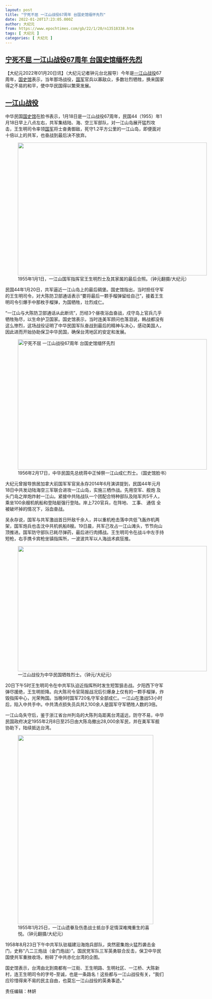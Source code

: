 ```yaml
---
layout: post
title: "宁死不屈 一江山战役67周年 台国史馆缅怀先烈"
date: 2022-01-20T17:23:05.000Z
author: 大纪元
from: https://www.epochtimes.com/gb/22/1/20/n13518338.htm
tags: [ 大纪元 ]
categories: [ 大纪元 ]
---
```

<!--1642699385000-->
[宁死不屈 一江山战役67周年 台国史馆缅怀先烈](https://www.epochtimes.com/gb/22/1/20/n13518338.htm)
------

<div>
<p>【大纪元2022年01月20日讯】（大纪元记者钟元台北报导）今年是<a href="https://www.epochtimes.com/gb/tag/%E4%B8%80%E6%B1%9F%E5%B1%B1%E6%88%98%E5%BD%B9.html">一江山战役</a>67周年，<a href="https://www.epochtimes.com/gb/tag/%E5%9B%BD%E5%8F%B2%E9%A6%86.html">国史馆</a>表示，当年那场战役，<a href="https://www.epochtimes.com/gb/tag/%E5%9B%BD%E5%86%9B.html">国军</a>官兵以寡敌众，多数壮烈牺牲，换来国家得之不易的和平，使中华民国得以繁荣发展。</p><h2><a href="https://www.epochtimes.com/gb/tag/%E4%B8%80%E6%B1%9F%E5%B1%B1%E6%88%98%E5%BD%B9.html">一江山战役</a></h2><p>中华民国<a href="https://www.epochtimes.com/gb/tag/%E5%9B%BD%E5%8F%B2%E9%A6%86.html">国史馆</a>在脸书表示，1月18日是一江山战役67周年，民国44（1955）年1月18日早上八点左右，共军集结陆、海、空三军部队，对一江山岛展开猛烈攻击，王生明司令率领<a href="https://www.epochtimes.com/gb/tag/%E5%9B%BD%E5%86%9B.html">国军</a>将士奋勇御敌，死守1.2平方公里的一江山岛，即便面对十倍以上的共军，也奋战到最后决不放弃。</p><figure id="attachment_5826471" aria-describedby="caption-attachment-5826471" style="width: 600px" class="wp-caption aligncenter"><a target="_blank" href="https://i.epochtimes.com/assets/uploads/2015/01/1406210953572378.jpg"><img class="size-large wp-image-5826471" src="https://i.epochtimes.com/assets/uploads/2015/01/1406210953572378-600x421.jpg" alt="" width="600" height="421" /></a><figcaption id="caption-attachment-5826471" class="wp-caption-text">1955年1月1日，一江山国军指挥官王生明烈士及其家属的最后合照。（钟元翻摄/大纪元）</figcaption></figure><p>民国44年1月20日，共军逼近一江山岛上的最后碉堡。国史馆指出，当时担任守军的王生明司令，对大陈防卫部通话表示“要将最后一颗手榴弹留给自己”，接着王生明司令引爆手中那枚手榴弹，为国牺牲，壮烈成仁。</p><p>“一江山与大陈防卫部通话从此断讯”，历经3个昼夜浴血奋战，戍守岛上官兵几乎牺牲殆尽，以生命护卫国家。国史馆表示，当时连美军顾问也落泪说，韩战都没有这么惨烈，这场战役证明了中华民国军队奋战到最后的精神与决心，感动美国人，因此进而开始协助保卫中华民国，确保台湾地区的安定和发展。</p><figure id="attachment_13518617" aria-describedby="caption-attachment-13518617" style="width: 600px" class="wp-caption aligncenter"><a target="_blank" href="https://i.epochtimes.com/assets/uploads/2022/01/id13518617-2201201112312378.jpg"><img class="size-large wp-image-13518617" title="宁死不屈 一江山战役67周年 台国史馆缅怀先烈" src="https://i.epochtimes.com/assets/uploads/2022/01/id13518617-2201201112312378-600x413.jpg" alt="宁死不屈 一江山战役67周年 台国史馆缅怀先烈" width="600" height="413" /></a><figcaption id="caption-attachment-13518617" class="wp-caption-text">1956年2月17日，中华民国先总统蒋中正悼祭一江山成仁烈士。（国史馆脸书）</figcaption></figure><p>大纪元曾报导旅居加拿大前国军军官吴永存2014年6月演讲提到，民国44年元月18日中共发动陆海空三军联合进攻一江山岛，实施三栖作战。先用空军、舰炮 及头门岛之岸炮炸射一江山。紧接中共陆战队一个团配合特种部队及陆军共5千人，乘坐100余艘机帆船和登陆艇强行登陆。岸上720官兵，在阵地、 工事、 通信 全被破坏掉的情况下，浴血奋战。</p><p>吴永存说，国军与共军激战首日歼敌千余人，并以重机枪击落中共低飞轰炸机两架，国军炮兵也击沈中共机帆船8艘。19日晨，共军己攻占一江山滩头，节节向山顶推进。国军防守部队已耗尽弹药，最后进行肉搏战。王生明司令在战斗中左手持短枪，右手携卡宾枪坐镇指挥所，一波波共军以人海战术疯狂推。</p><figure id="attachment_5826492" aria-describedby="caption-attachment-5826492" style="width: 600px" class="wp-caption aligncenter"><a target="_blank" href="https://i.epochtimes.com/assets/uploads/2015/01/1501201538382378.jpg"><img class="size-large wp-image-5826492" src="https://i.epochtimes.com/assets/uploads/2015/01/1501201538382378-600x397.jpg" alt="" width="600" height="397" /></a><figcaption id="caption-attachment-5826492" class="wp-caption-text">一江山战役为中华民国牺牲烈士。（钟元/大纪元）</figcaption></figure><p>20日下午5时王生明司令在中共军队迫近指挥所时发生短暂狙击战。夕阳西下守军弹尽援绝，王生明拒降。向大陈司令官简报战况后引爆身上仅有的一颗手榴弹，炸毁指挥中心，光荣殉国。当晚9时国军720名守军全部成仁。一江山在激战53小时后，陷入中共手中。中共清点损失员兵共2,100余人是国军守军牺牲人数的3倍。</p><p>一江山岛失守后，鉴于浙江省台州列岛的大陈列岛距离台湾遥远，防守不易，中华民国政府决定1955年2月8日至25日由大陈岛撤出28,000余军民，并在美军军舰协助下，陆续抵达台湾。</p><figure id="attachment_5744995" aria-describedby="caption-attachment-5744995" style="width: 430px" class="wp-caption aligncenter"><a target="_blank" href="https://i.epochtimes.com/assets/uploads/2014/06/1406211008502378.jpg"><img class="size-full wp-image-5744995" src="https://i.epochtimes.com/assets/uploads/2014/06/1406211008502378.jpg" alt="" width="430" height="599" /></a><figcaption id="caption-attachment-5744995" class="wp-caption-text">1955年1月25日，一江山遗眷及伤患战士抵台手足情深难掩重生的喜悦。（钟元翻摄/大纪元）</figcaption></figure><p>1958年8月23日下午中共军队驻福建沿海炮兵部队，突然密集炮火猛烈袭击金门，史称“八二三炮战（金门炮战）”。国民党军队三军英勇联合反击，保卫中华民国使共军重挫收场，粉碎了中共赤化台湾的企图。</p><p>国史馆表示，台湾由北到南都有一江街、王生明路、生明社区、一江桥、大陈新村，连王生明司令的字号&#8211;至诚，也是一条路名！这些都与一江山战役有关，“我们应珍惜得来不易的民主自由，也莫忘一江山战役的英勇事迹。”</p><p>责任编辑：林妍</p>
</div>
